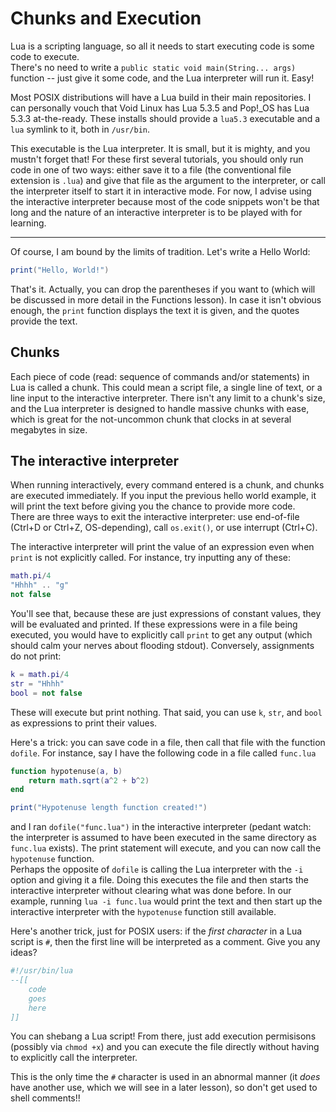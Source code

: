 # Chunks and Execution
Lua is a scripting language, so all it needs to start executing code is some code to execute.  
There's no need to write a `public static void main(String... args)` function -- just give it some code, and the Lua interpreter will run it. Easy!

Most POSIX distributions will have a Lua build in their main repositories. I can personally vouch that Void Linux has Lua 5.3.5 and Pop!_OS has Lua 5.3.3 at-the-ready. These installs should provide a `lua5.3` executable and a `lua` symlink to it, both in `/usr/bin`.

This executable is the Lua interpreter. It is small, but it is mighty, and you mustn't forget that! For these first several tutorials, you should only run code in one of two ways: either save it to a file (the conventional file extension is `.lua`) and give that file as the argument to the interpreter, or call the interpreter itself to start it in interactive mode. For now, I advise using the interactive interpreter because most of the code snippets won't be that long and the nature of an interactive interpreter is to be played with for learning.

---

Of course, I am bound by the limits of tradition. Let's write a Hello World:

```lua
print("Hello, World!")
```
That's it. Actually, you can drop the parentheses if you want to (which will be discussed in more detail in the Functions lesson). In case it isn't obvious enough, the `print` function displays the text it is given, and the quotes provide the text.

## Chunks
Each piece of code (read: sequence of commands and/or statements) in Lua is called a chunk. This could mean a script file, a single line of text, or a line input to the interactive interpreter. There isn't any limit to a chunk's size, and the Lua interpreter is designed to handle massive chunks with ease, which is great for the not-uncommon chunk that clocks in at several megabytes in size.

## The interactive interpreter
When running interactively, every command entered is a chunk, and chunks are executed immediately. If you input the previous hello world example, it will print the text before giving you the chance to provide more code.  
There are three ways to exit the interactive interpreter: use end-of-file (Ctrl+D or Ctrl+Z, OS-depending), call `os.exit()`, or use interrupt (Ctrl+C).

The interactive interpreter will print the value of an expression even when `print` is not explicitly called. For instance, try inputting any of these:

```lua
math.pi/4
"Hhhh" .. "g"
not false
```

You'll see that, because these are just expressions of constant values, they will be evaluated and printed. If these expressions were in a file being executed, you would have to explicitly call `print` to get any output (which should calm your nerves about flooding stdout). Conversely, assignments do not print:

```lua
k = math.pi/4
str = "Hhhh"
bool = not false
```

These will execute but print nothing. That said, you can use `k`, `str`, and `bool` as expressions to print their values.

Here's a trick: you can save code in a file, then call that file with the function `dofile`. For instance, say I have the following code in a file called `func.lua`

```lua
function hypotenuse(a, b)
	return math.sqrt(a^2 + b^2)
end

print("Hypotenuse length function created!")
```

and I ran `dofile("func.lua")` in the interactive interpreter (pedant watch: the interpreter is assumed to have been executed in the same directory as `func.lua` exists). The print statement will execute, and you can now call the `hypotenuse` function.  
Perhaps the opposite of `dofile` is calling the Lua interpreter with the `-i` option and giving it a file. Doing this executes the file and then starts the interactive interpreter without clearing what was done before. In our example, running `lua -i func.lua` would print the text and then start up the interactive interpreter with the `hypotenuse` function still available.

Here's another trick, just for POSIX users: if the *first character* in a Lua script is `#`, then the first line will be interpreted as a comment. Give you any ideas?

```lua
#!/usr/bin/lua
--[[
	code
	goes
	here
]]
```

You can shebang a Lua script! From there, just add execution permisisons (possibly via `chmod +x`) and you can execute the file directly without having to explicitly call the interpreter.

This is the only time the `#` character is used in an abnormal manner (it *does* have another use, which we will see in a later lesson), so don't get used to shell comments!!